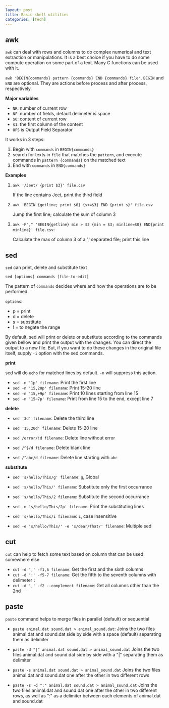 ```yaml
---
layout: post
title: Basic shell utilities
categories: [Tech] 
---
```


## awk

`awk` can deal with rows and columns to do complex numerical and text extraction or manipulations. It is a best choice if you have to do some compute operation on some part of a text. Many C functions can be used with it.

 `awk 'BEGIN{commands} pattern {commands} END {commands} file'`. `BEGIN` and `END` are optional. They are actions before process and after process, respectively.

**Major  variables**

- `NR`: number of current row
- `NF`: number of fields, default delimeter is space 
- `$0`: content of current row
- `$1`: the first column of the content 
- `OFS` is Output Field Separator

It works in 3 steps:

1. Begin with `commands` in `BEGIN{commands}`
2. search for texts in `file`  that matches the `pattern`, and execute commands in `pattern {commands}` on the matched text
3. End with `commands` in `END{commands}`

**Examples**

1. `awk '/Jeet/ {print $3}' file.csv`

   If the line contains Jeet, print the third field

2. `awk 'BEGIN {getline; print $0} {s+=$3} END {print s}' file.csv`

   Jump the first line; calculate the sum of column 3

3. `awk -F"," 'BEGIN{getline} min > $3 {min = $3; minline=$0} END{print minline}' file.csv`: 

   Calculate the max of column 3 of a ',' separated file; print this line



## sed

`sed` can print, delete and substitute text

`sed [options] commands [file-to-edit]`

The pattern of `commands` decides where and how the operations are to be performed.

`options`:

- p = print
- d = delete
- s = substitute
- ! = to negate the range

By default, sed will print or delete or substitute according to the commands given bellow and print the output with the changes. You can direct the output to a new file. But, if you want to do these changes in the original file itself, supply `-i` option with the sed commands.

**print**

sed will do `echo` for matched lines by default. `-n` will suppress this action.

- `sed -n '1p' filename`: Print the first line
- `sed -n '15,20p' filename`: Print 15-20 line
- `sed -n '15,+9p' filename`: Print 10 lines starting from line 15
- `sed -n '15~7p' filename`: Print from line 15 to the end, except line 7

**delete**

- `sed '3d' filename`: Delete the third line

- `sed '15,20d' filename`: Delete 15-20 line

- `sed /error/!d filename`: Delete line without error

- `sed /^$/d filename`: Delete blank line
- `sed /^abc/d filename`: Delete line starting with `abc`

**substitute**

- `sed 's/hello/This/g' filename`: `g`, Global
- `sed 's/hello/This/' filename`: Substitute only the first occurrance
- `sed 's/hello/This/2 filename`: Substitute the second occurrance
- `sed -n 's/hello/This/2p' filename`: Print the substituting lines
- `sed 's/hello/This/i filename`: `i`, case insensitive

- `sed -e 's/hello/This/' -e 's/dear/That/' filename`: Multiple sed


## cut

`cut` can help to fetch some text based  on column that can be used somewhere else

- `cut -d ',' -f1,6 filename`: Get the first and the sixth columns
- `cut -d ':' -f5-7 filename`: Get the fifth to the seventh columns with delimeter `:`
- `cut -d ',' -f2 --complement filename`: Get all columns other than the 2nd

## paste

`paste` command helps to merge files in parallel (default) or sequential  

- `paste animal.dat sound.dat > animal_sound.dat`: Joins the two files animal.dat and sound.dat side by side with a space  (default) separating them as delimiter
- `paste -d "|" animal.dat sound.dat > animal_sound.dat`  Joins the two files animal.dat and sound.dat side by side with a "|" separating them as delimiter

- `paste -s animal.dat sound.dat > animal_sound.dat`  Joins the two files animal.dat and sound.dat one after the other in two different rows
- `paste -s -d ":" animal.dat sound.dat > animal_sound.dat`  Joins the two files animal.dat and sound.dat one after the other in two different rows, as well as ":" as a delimiter between each elements of animal.dat and sound.dat